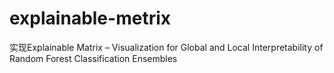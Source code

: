# explainable-metrix
实现Explainable Matrix – Visualization for Global and Local Interpretability of Random Forest Classification Ensembles
